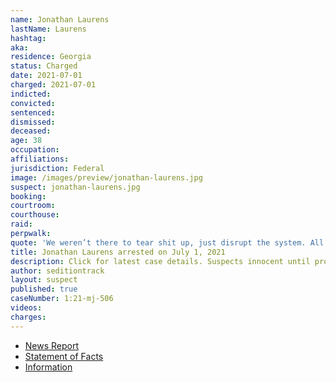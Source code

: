 ```yaml
---
name: Jonathan Laurens
lastName: Laurens
hashtag:
aka:
residence: Georgia
status: Charged
date: 2021-07-01
charged: 2021-07-01
indicted:
convicted:
sentenced:
dismissed:
deceased:
age: 38
occupation:
affiliations:
jurisdiction: Federal
image: /images/preview/jonathan-laurens.jpg
suspect: jonathan-laurens.jpg
booking:
courtroom:
courthouse:
raid:
perpwalk:
quote: 'We weren’t there to tear shit up, just disrupt the system. All in all, I had fun! Lol'
title: Jonathan Laurens arrested on July 1, 2021
description: Click for latest case details. Suspects innocent until proven guilty.
author: seditiontrack
layout: suspect
published: true
caseNumber: 1:21-mj-506
videos:
charges:
---
```

- [News Report](https://www.gwinnettdailypost.com/local/federal-law-enforcement-arrests-duluth-man-accused-of-participating-in-jan-6-storming-of-the/article_2a23fad8-dae4-11eb-9836-5f51e53d28e5.html)
- [Statement of Facts](https://www.justice.gov/usao-dc/case-multi-defendant/file/1408586/download)
- [Information](https://www.justice.gov/usao-dc/case-multi-defendant/file/1410486/download)
